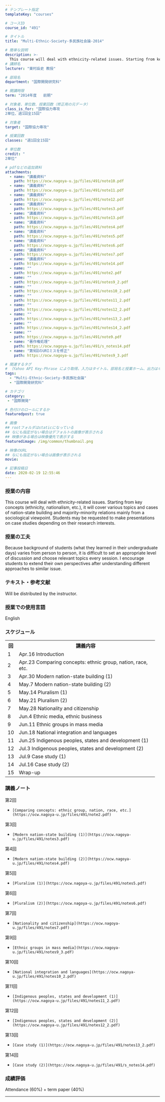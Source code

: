 ```yaml
---
# テンプレート指定
templateKey: "courses"

# コースID
course_id: "491"

# タイトル
title: "Multi-Ethnic-Society-多民族社会論-2014"

# 簡単な説明
description: >-
  This course will deal with ethnicity-related issues. Starting from key concepts (ethnicity, nationalism, etc.), it will cover various topics and cases of nation-state building and majority-minority re ....
# 講師名
lecturer: "東村岳史 教授"

# 部局名
department: "国際開発研究科"

# 開講時限
term: "2014年度	前期"

# 対象者、単位数、授業回数（修正用の元データ）
class_is_for: "国際協力専攻
2単位、週1回全15回"

# 対象者
target: "国際協力専攻"

# 授業回数
classes: "週1回全15回"

# 単位数
credit: "
2単位"

# pdfなどの追加資料
attachments:
  - name: "講義資料" 
    path: https://ocw.nagoya-u.jp/files/491/note10.pdf
  - name: "講義資料" 
    path: https://ocw.nagoya-u.jp/files/491/note11.pdf
  - name: "講義資料" 
    path: https://ocw.nagoya-u.jp/files/491/note12.pdf
  - name: "講義資料" 
    path: https://ocw.nagoya-u.jp/files/491/notes3.pdf
  - name: "講義資料" 
    path: https://ocw.nagoya-u.jp/files/491/note13.pdf
  - name: "講義資料" 
    path: https://ocw.nagoya-u.jp/files/491/notes4.pdf
  - name: "講義資料" 
    path: https://ocw.nagoya-u.jp/files/491/notes5.pdf
  - name: "講義資料" 
    path: https://ocw.nagoya-u.jp/files/491/notes6.pdf
  - name: "講義資料" 
    path: https://ocw.nagoya-u.jp/files/491/notes7.pdf
  - name: "講義資料" 
    path: https://ocw.nagoya-u.jp/files/491/note14.pdf
  - name: "" 
    path: https://ocw.nagoya-u.jp/files/491/note2.pdf
  - name: "" 
    path: https://ocw.nagoya-u.jp/files/491/notes9_2.pdf
  - name: "" 
    path: https://ocw.nagoya-u.jp/files/491/notes10_2.pdf
  - name: "" 
    path: https://ocw.nagoya-u.jp/files/491/notes11_2.pdf
  - name: "" 
    path: https://ocw.nagoya-u.jp/files/491/notes12_2.pdf
  - name: "" 
    path: https://ocw.nagoya-u.jp/files/491/notes13_2.pdf
  - name: "" 
    path: https://ocw.nagoya-u.jp/files/491/notes14_2.pdf
  - name: "" 
    path: https://ocw.nagoya-u.jp/files/491/note9.pdf
  - name: "著作権処理" 
    path: https://ocw.nagoya-u.jp/files/491/s_notes14.pdf
  - name: "第9回のURIミスを修正" 
    path: https://ocw.nagoya-u.jp/files/491/notes9_3.pdf

# 関連するタグ
# （Yahoo API Key-Phrase により取得。入力はタイトル、部局名と授業ホーム、出力はキーフレーズ（tags））
tags:
  - "Multi-Ethnic-Society-多民族社会論"
  - "国際開発研究科"

# カテゴリ
category:
 - "国際開発"

# 色付けのロールにするか
featuredpost: true

# 画像
## rootフォルダはstaticになっている
## なにも指定がない場合はデフォルトの画像が表示される
## 映像がある場合は映像優先で表示する
featuredimage: /img/common/thumbnail.png

# 映像のURL
## なにも指定がない場合は画像が表示される
movie: 

# 記事投稿日
date: 2020-02-19 12:55:46
---
```


### 授業の内容

This course will deal with ethnicity-related issues. Starting from key concepts (ethnicity, nationalism, etc.), it will cover various topics and cases of nation-state building and majority-minority relations mainly from a sociological viewpoint. Students may be requested to make presentations on case studies depending on their research interests.


### 授業の工夫

Because background of students (what they learned in their undergraduate days) varies from person to person, it is difficult to set an appropriate level of discussion and choose relevant topics every session. I encourage students to extend their own perspectives after understanding different approaches to similar issue.





### テキスト・参考文献

Will be distributed by the instructor.

### 授業での使用言語

English


<h3>スケジュール</h3>
<table class="basic" width="455">
<tr>
<th width="20" class="center">回</th>
<th width="435" class="center">講義内容</th>
</tr>

<tr>
<td width="20" class="center">1</td>
<td width="435">Apr.16 Introduction</td>
</tr>

<tr>
<td width="20" class="center">2</td>
<td width="435">Apr.23 Comparing concepts: ethnic group, nation, race, etc. </td>
</tr>

<tr>
<td width="20" class="center">3</td>
<td width="435">Apr.30 Modern nation-state building (1)</td>
</tr>

<tr>
<td width="20" class="center">4</td>
<td width="435">May.7 Modern nation-state building (2)</td>
</tr>

<tr>
<td width="20" class="center">5</td>
<td width="435">May.14 Pluralism (1)</td>
</tr>

<tr>
<td width="20" class="center">6</td>
<td width="435">May.21 Pluralism (2)</td>
</tr>

<tr>
<td width="20" class="center">7</td>
<td width="435">May.28 Nationality and citizenship</td>
</tr>

<tr>
<td width="20" class="center">8</td>
<td width="435">Jun.4 Ethnic media, ethnic business</td>
</tr>

<tr>
<td width="20" class="center">9</td>
<td width="435">Jun.11 Ethnic groups in mass media</td>
</tr>

<tr>
<td width="20" class="center">10</td>
<td width="435">Jun.18 National integration and languages</td>
</tr>

<tr>
<td width="20" class="center">11</td>
<td width="435">Jun.25 Indigenous peoples, states and development (1)</td>
</tr>

<tr>
<td width="20" class="center">12</td>
<td width="435">Jul.3 Indigenous peoples, states and development (2)</td>
</tr>

<tr>
<td width="20" class="center">13</td>
<td width="435">Jul.9 Case study (1)</td>
</tr>

<tr>
<td width="20" class="center">14</td>
<td width="435">Jul.16 Case study (2)</td>
</tr>

<tr>
<td width="20" class="center">15</td>
<td width="435">Wrap-up</td>
</tr>

</table>


### 講義ノート



第2回


-     [Comparing concepts: ethnic group, nation, race, etc.](https://ocw.nagoya-u.jp/files/491/note2.pdf) 


第3回


-     [Modern nation-state building (1)](https://ocw.nagoya-u.jp/files/491/notes3.pdf) 


第4回


-     [Modern nation-state building (2)](https://ocw.nagoya-u.jp/files/491/notes4.pdf) 


第5回


-     [Pluralism (1)](https://ocw.nagoya-u.jp/files/491/notes5.pdf) 


第6回


-     [Pluralism (2)](https://ocw.nagoya-u.jp/files/491/notes6.pdf) 


第7回


-     [Nationality and citizenship](https://ocw.nagoya-u.jp/files/491/notes7.pdf) 


第9回


-     [Ethnic groups in mass media](https://ocw.nagoya-u.jp/files/491/notes9_3.pdf) 


第10回


-     [National integration and languages](https://ocw.nagoya-u.jp/files/491/notes10_2.pdf) 


第11回


-     [Indigenous peoples, states and development (1)](https://ocw.nagoya-u.jp/files/491/notes11_2.pdf) 


第12回


-     [Indigenous peoples, states and development (2)](https://ocw.nagoya-u.jp/files/491/notes12_2.pdf) 


第13回


-     [Case study (1)](https://ocw.nagoya-u.jp/files/491/notes13_2.pdf) 


第14回


-     [Case study (2)](https://ocw.nagoya-u.jp/files/491/s_notes14.pdf) 






### 成績評価

Attendance (60%) + term paper (40%)



-----